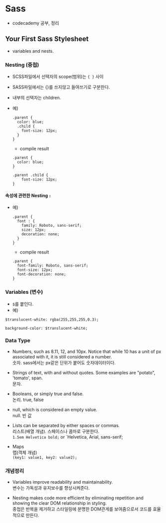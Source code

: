# Sass
- codecademy 공부, 정리

## Your First Sass Stylesheet
- variables and nests.

### Nesting (중첩)

- SCSS파일에서 선택자의 scope(범위)는 `{ }` 사이
- SASS파일에서는 {}를 쓰지않고 들여쓰기로 구분한다.
- 내부의 선택자는 children. 

- 예)
	```
	.parent {
	  color: blue;
	  .child {
	    font-size: 12px;
	  }
	}
	```

	- compile result
	```
	.parent {
	  color: blue;
	}

	.parent .child {
	    font-size: 12px;
	}
	```

#### 속성에 관련한 Nesting `:`

- 예)
	```
	.parent {
	  font : {
	    family: Roboto, sans-serif;
	    size: 12px;
	    decoration: none;
	  }
	}
	```

	- compile result
	```
	.parent {
	  font-family: Roboto, sans-serif;
	  font-size: 12px;
	  font-decoration: none;
	}
	```

### Variables (변수) 
- `$`를 붙인다. 
- 예) 
```
$translucent-white: rgba(255,255,255,0.3);

background-color: $translucent-white;
```

### Data Type

- Numbers, such as 8.11, 12, and 10px. Notice that while 10 has a unit of px associated with it, it is still considered a number. <br>
숫자. sass에서는 px같은 단위가 붙어도 숫자데이터이다. 

- Strings of text, with and without quotes. Some examples are "potato", 'tomato', span.<br>
문자. 

- Booleans, or simply true and false.<br>
논리. true, false

- null, which is considered an empty value.<br>
null. 빈 값

- Lists can be separated by either spaces or commas. <br>
리스트(배열 개념). 스페이스나 콤마로 구분한다. <br>
`1.5em Helvetica bold;` or `Helvetica, Arial, sans-serif;

- Maps<br>
맵(객체 개념)<br>
`(key1: value1, key2: value2);`

### 개념정리 
- Variables improve readability and maintainability.<br>
변수는 가독성과 유지보수를 향상시켜준다. 

- Nesting makes code more efficient by eliminating repetition and showing the clear DOM relationship in styling.<br>
중첩은 반복을 제거하고 스타일링에 분명한 DOM관게를 보여줌으로서 코드를 효율적으로 만든다. 